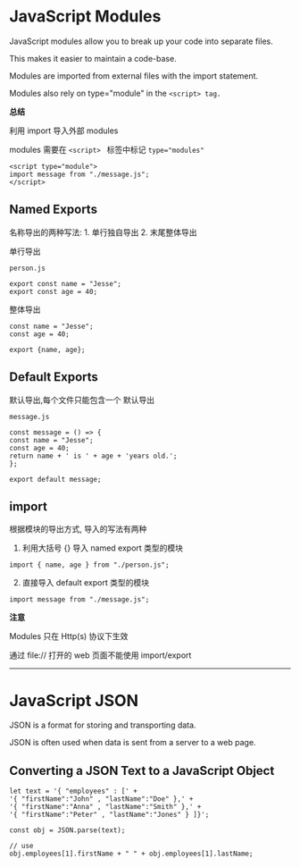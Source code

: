 # JavaScript Modules

JavaScript modules allow you to break up your code into separate files.

This makes it easier to maintain a code-base.

Modules are imported from external files with the import statement.

Modules also rely on type="module" in the `<script> tag.`

**总结**

利用 import 导入外部 modules

modules 需要在 `<script> ` 标签中标记 `type="modules"` 

```
<script type="module">
import message from "./message.js";
</script>
```

## Named Exports

名称导出的两种写法: 1. 单行独自导出 2. 末尾整体导出

单行导出

```
person.js

export const name = "Jesse";
export const age = 40;
```

整体导出

```
const name = "Jesse";
const age = 40;

export {name, age};
```

## Default Exports

默认导出,每个文件只能包含一个 默认导出

```
message.js

const message = () => {
const name = "Jesse";
const age = 40;
return name + ' is ' + age + 'years old.';
};

export default message;
```

## import

根据模块的导出方式, 导入的写法有两种

1. 利用大括号 {} 导入 named export 类型的模块

```
import { name, age } from "./person.js";
```

2. 直接导入 default export 类型的模块

```
import message from "./message.js";
```

**注意**

Modules 只在 Http(s) 协议下生效

通过 file:// 打开的 web 页面不能使用 import/export

---

# JavaScript JSON

JSON is a format for storing and transporting data.

JSON is often used when data is sent from a server to a web page.

## Converting a JSON Text to a JavaScript Object

```
let text = '{ "employees" : [' +
'{ "firstName":"John" , "lastName":"Doe" },' +
'{ "firstName":"Anna" , "lastName":"Smith" },' +
'{ "firstName":"Peter" , "lastName":"Jones" } ]}';

const obj = JSON.parse(text);

// use
obj.employees[1].firstName + " " + obj.employees[1].lastName;
```

